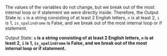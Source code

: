 The values of the variables do not change, but we break out of the most internal loop or if statement we were directly inside. Therefore, the Output State is: `s` is a string consisting of at least 2 English letters, `n` is at least 2, `i` is 1, `is_spalindrome` is False, and we break out of the most internal loop or if statement.

Output State: **`s` is a string consisting of at least 2 English letters, `n` is at least 2, `i` is 1, `is_spalindrome` is False, and we break out of the most internal loop or if statement.**